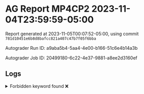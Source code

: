 # AG Report MP4CP2 2023-11-04T23:59:59-05:00 
Report generated at 2023-11-05T00:07:52-05:00, using commit ``781d10451e6b8d8bafcc821a407c47b7f05f6bba``

Autograder Run ID: a9aba5b4-5aa4-4e00-b166-51c6e4b14a3b

Autograder Job ID: 20499180-6c22-4e37-9881-a8ee2d3160ef


## Logs
<details><summary>Forbidden keyword found ❌</summary> 

 ``` 
 /tmp/dut/hdl/cache/PLRU.sv:48:        //$display("??");
 
 ``` 

 </details> 
